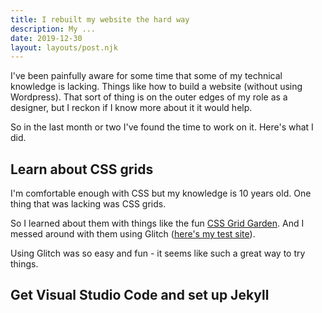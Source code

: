 ```yaml
---
title: I rebuilt my website the hard way
description: My ...
date: 2019-12-30
layout: layouts/post.njk
---
```


I've been painfully aware for some time that some of my technical knowledge is lacking. Things like how to build a website (without using Wordpress). That sort of thing is on the outer edges of my role as a designer, but I reckon if I know more about it it would help. 

So in the last month or two I've found the time to work on it. Here's what I did.

## Learn about CSS grids

I'm comfortable enough with CSS but my knowledge is 10 years old. One thing that was lacking was CSS grids. 

So I learned about them with things like the fun [CSS Grid Garden](https://cssgridgarden.com/). And I messed around with them using Glitch ([here's my test site](https://gaudy-apostosaurus.glitch.me/blog.html)). 

Using Glitch was so easy and fun - it seems like such a great way to try things.

## Get Visual Studio Code and set up Jekyll

